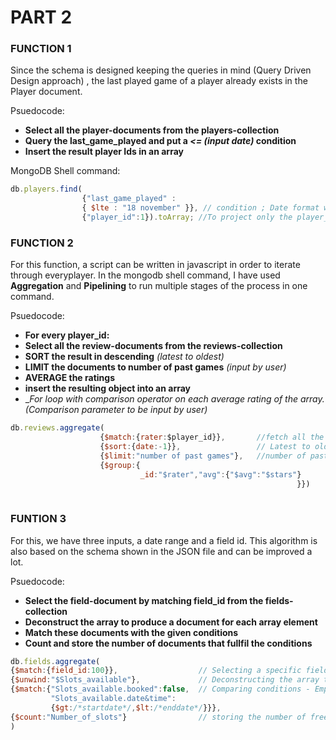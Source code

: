 # PART 2

### FUNCTION 1

Since the schema is designed keeping the queries in mind (Query Driven Design approach) , the last played game of a player already exists in the Player document.

Psuedocode:
 - __Select all the player-documents from the players-collection__
 - __Query the last_game_played and put a _<= (input date)_ condition__
 - __Insert the result player Ids in an array__
                  

MongoDB Shell command:

```javascript
db.players.find(
                {"last_game_played" :     
                { $lte : "18 november" }}, // condition ; Date format will be changed accordingly and it will only project the player ids
                {"player_id":1}).toArray; //To project only the player_id that fullfil the criteria and insert it into an array
```               
                
                
### FUNCTION 2
For this function, a script can be written in javascript in order to iterate through everyplayer. In the mongodb shell command, I have used __Aggregation__ and __Pipelining__ to run multiple stages of the process in one command.

 Psuedocode:
- __For every player_id:__ 
- __Select all the review-documents from the reviews-collection__
- __SORT the result in descending__ _(latest to oldest)_
- __LIMIT the documents to number of past games__ _(input by user)_
- __AVERAGE the ratings__
- __insert the resulting object into an array__ 
- __For loop with comparison operator on each average rating of the array. _(Comparison parameter to be input by user)__ 
 

```javascript
db.reviews.aggregate(
                    {$match:{rater:$player_id}},       //fetch all the documents by player_id
                    {$sort:{date:-1}},                 // Latest to oldest
                    {$limit:"number of past games"},   //number of past games input by users 
                    {$group:{
                             _id:"$rater","avg":{"$avg":"$stars"}
                                                                }})                                                               
                                                               
```

### FUNTION 3
For this, we have three inputs, a date range and a field id. This algorithm is also based on the schema shown in the JSON file and can be improved a lot.

Psuedocode:
- __Select the field-document by matching field_id from the fields-collection__
- __Deconstruct the array to produce a document for each array element__
- __Match these documents with the given conditions__
- __Count and store the number of documents that fullfil the conditions__


````javascript
db.fields.aggregate(
{$match:{field_id:100}},                  // Selecting a specific field , user input                       
{$unwind:"$Slots_available"},             // Deconstructing the array to create document per array element
{$match:{"Slots_available.booked":false,  // Comparing conditions - Empty slot between user input date range
         "Slots_available.date&time": 
         {$gt:/*startdate*/,$lt:/*enddate*/}}},
{$count:"Number_of_slots"}                // storing the number of free slot in a variable
)
````


